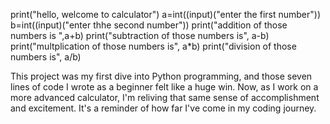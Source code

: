 print("hello, welcome to calculator")
a=int((input)("enter the first number"))
b=int((input)("enter thhe second number"))
print("addition of those numbers is ",a+b)
print("subtraction of those numbers is", a-b)
print("multplication of those numbers is", a*b)
print("division of those numbers is", a/b)

This project was my first dive into Python programming, and those seven lines of code I wrote as a beginner felt like a huge win.
Now, as I work on a more advanced calculator, I'm reliving that same sense of accomplishment and excitement.
It's a reminder of how far I've come in my coding journey.

